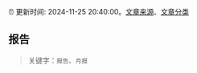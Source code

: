 :alarm_clock: 更新时间: 2024-11-25 20:40:00。[文章来源](/README.md)、[文章分类](/TAGS.md)

## 报告


> 关键字：`报告`、`月报`




